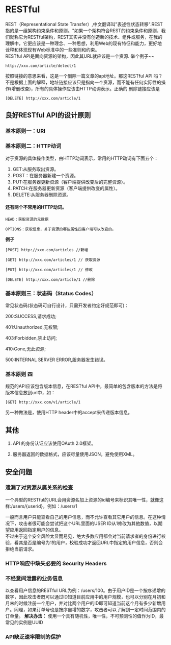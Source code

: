 # RESTful
REST（Representational State Transfer）,中文翻译叫"表述性状态转移".REST指的是一组架构约束条件和原则。"如果一个架构符合REST的约束条件和原则，我们就称它为RESTful架构，REST其实并没有创造新的技术、组件或服务，在我的理解中，它更应该是一种理念、一种思想，利用Web的现有特征和能力，更好地诠释和体现现有Web标准中的一些准则和约束。  
RESTful API是面向资源的架构，因此其URL就应该是一个资源.
举个例子~~
```
http://xxx.com/article/delect/1
```
按照链接的意思来看，这是一个删除一篇文章的api地址。那这RESTful API 吗？不是根据上面的解释，地址链接应该只是指向一个资源，而不能有任何实际性的操作(增删改查)，所有的具体操作应该由HTTP动词表示。正确的 删除链接应该是
```
[DELETE] http://xxx.com/article/1
```
## 良好RESTful API的设计原则

### 基本原则一：URI
### 基本原则二：HTTP动词
对于资源的具体操作类型，由HTTP动词表示，常用的HTTP动词有下面五个：
1. GET:从服务取出资源。
2. POST：在服务器新建一个资源。
3. PUT:在服务器更新资源（客户端提供改变后的完整资源）。
4. PATCH:在服务器更新资源（客户端提供改变的属性）。
5. DELETE:从服务器删除资源。
#### 还有两个不常用的HTTP动词。
```
HEAD：获取资源的元数据

OPTIONS：获取信息，关于资源的哪些属性四客户端可以改变的。

```


**例子**
```
[POST] http://xxx.com/articles //新增

[GET] http://xxx.com/articles/1 // 获取资源

[PUT] http://xxx.com/articles/1 // 修改

[DELETE] http://xxx.com/article/1 //删除
```
### 基本原则三：状态码（Status Codes）
常见状态码(状态码可自行设计，只需开发者约定好规范即可)：

200:SUCCESS,请求成功;

401:Unauthorized,无权限;

403:Forbidden,禁止访问;

410:Gone,无此资源;

500:INTERNAL SERVER ERROR,服务器发生错误。

### 基本原则 四
规范的API应该包含版本信息，在RESTful API中，最简单的包含版本的方法是将版本信息放到url中，如：
```
[GET] http://xxx.com/v1/article/1 
```
另一种做法是，使用HTTP header中的accept来传递版本信息。

## 其他
1. API 的身份认证应该使用OAuth 2.0框架。

2. 服务器返回的数据格式，应该尽量使用JSON，避免使用XML。

## 安全问题
### 遗漏了对资源从属关系的检查
一个典型的RESTful的URL会用资源名加上资源的id编号来标识其唯一性，就像这样:/users/{userid}，例如：/users/1

一般而言用户只能查看自己的用户信息，而不允许查看其它用户的信息。在这种情况下，攻击者很可能会尝试把这个URL里面的USER ID从1修改为其他数值，以期望应用返回指定用户的信息。  
不过由于这个安全风险太显而易见，绝大多数应用都会对当前请求者的身份进行校验，看其是否是编号为1的用户，校验成功才返回URL中指定的用户信息，否则会拒绝当前请求。

### HTTP响应中缺失必要的 Security Headers




### 不经意间泄露的业务信息
以查看用户信息的RESTful URL为例：/users/100。由于用户ID是一个按序递增的数字，因此攻击者既可以通过ID知道目前应用中的用户规模，也可以分别在月初和月末的时候注册一个用户，并对比两个用户的ID即可知道当前这个月有多少新增用户。同理，如果订单号也是按序自增的数字，攻击者可以了解到一定时间范围内的订单量。
**解决办法：** 使用一个具有随机性，唯一性，不可预测性的值作为ID，最常见的实例是UUID


### API缺乏速率限制的保护